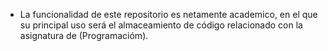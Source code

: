 - La funcionalidad de este repositorio es netamente academico, en el que su principal uso será el almaceamiento de código relacionado con la asignatura de (Programacióm).
